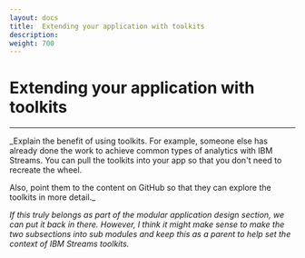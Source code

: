 ```yaml
---
layout: docs
title:  Extending your application with toolkits
description:
weight: 700
---
```


# Extending your application with toolkits
---
_Explain the benefit of using toolkits. For example, someone else has already done the work to achieve common types of analytics with IBM Streams. You can pull the toolkits into your app so that you don't need to recreate the wheel.

Also, point them to the content on GitHub so that they can explore the toolkits in more detail._

_If this truly belongs as part of the modular application design section, we can put it back in there. However, I think it might make sense to make the two subsections into sub modules and keep this as a parent to help set the context of IBM Streams toolkits._
